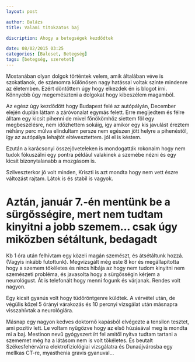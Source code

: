 ```yaml
---
layout: post

author: Balázs
title: Valami titokzatos baj

discription: Ahogy a betegségek kezdődtek

date: 08/02/2015 03:25
categories: [Baleset, Betegség]
tags: [betegség, szeretet]
---
```

Mostanában olyan dolgok történtek velem, amik általában véve is szokatlanok, de számomra különösen nagy hatással voltak szinte mindenre az életemben. Ezért döntöttem úgy hogy elkezdek én is blogot írni. Könnyebb úgy megemészteni a dolgokat hogy kibeszélem magamból.

Az egész úgy kezdődött hogy Budapest felé az autópályán, December elején duplán láttam a záróvonalat egymás felett. Erre megijedtem és félre álltam egy kicsit pihenni de mivel főnökömhöz siettem föl egy megbeszélésre, nem időzhettem sokáig, így amikor egy kis javulást éreztem néhány perc múlva elindultam persze nem egészen jött helyre a pihenéstől, így az autópálya lehajtót eltévesztettem. jól el is késtem.

Ezután a karácsonyi összejöveteleken is mondogatták rokonaim hogy nem tudok fókuszálni egy pontra például valakinek a szemébe nézni és egy kicsit bizonytalanabb a mozgásom is.

Szilveszterkor jó volt minden, Kriszti is azt mondta hogy nem vett észre változást rajtam. Látok is és stabil is vagyok.

# Aztán, január 7.-én mentünk be a sürgősségire, mert nem tudtam kinyitni a jobb szemem... csak úgy miközben sétáltunk, bedagadt

Kb 1 óra után felhívtam  egy közeli magán szemészt, és átsétáltunk hozzá. (Vagyis inkább futottunk).
Megvizsgált még este 8 kor és megállapította hogy a szemem tökéletes és nincs hibája az hogy nem tudom kinyitni nem szemészeti probléma, és javasolta hogy a sürgősségin kérjem a neurológust. Át is telefonált hogy menni fogunk és várjanak. Rendes volt nagyon.

Egy kicsit gyanús volt hogy tüdőröntgenre küldtek. A vérvétel után, de végülis közel 5 órányi várakozás és 10 percnyi vizsgálat után másnapra visszahívtak a neurológiára.

Másnap egy nagyon kedves doktornő kapásból elvégezte a tensilon tesztet, ami pozitív lett. Le voltam nyűgözve hogy az első húzásával meg is mondta mi a baj. Mestinon nevű gyógyszert írt fel amitől nyitva tudtam tartani a szememet még ha a látásom nem is volt tökéletes. És beutalt Székesfehérvárra elektrofiziológiai vizsgálatra és Dunaújvárosba egy mellkas CT-re, myasthenia gravis gyanuval...